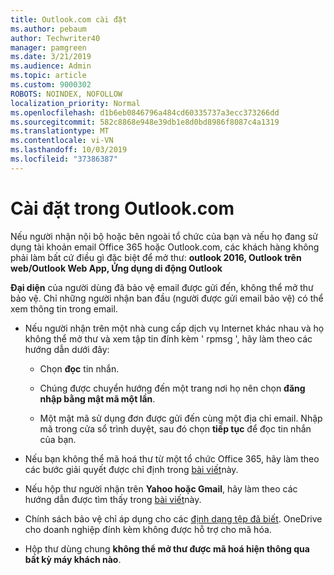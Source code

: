 ```yaml
---
title: Outlook.com cài đặt
ms.author: pebaum
author: Techwriter40
manager: pamgreen
ms.date: 3/21/2019
ms.audience: Admin
ms.topic: article
ms.custom: 9000302
ROBOTS: NOINDEX, NOFOLLOW
localization_priority: Normal
ms.openlocfilehash: d1b6eb0846796a484cd60335737a3ecc373266dd
ms.sourcegitcommit: 582c8868e948e39db1e8d0bd8986f8087c4a1319
ms.translationtype: MT
ms.contentlocale: vi-VN
ms.lasthandoff: 10/03/2019
ms.locfileid: "37386387"
---
```

# <a name="settings-in-outlookcom"></a>Cài đặt trong Outlook.com

Nếu người nhận nội bộ hoặc bên ngoài tổ chức của bạn và nếu họ đang sử dụng tài khoản email Office 365 hoặc Outlook.com, các khách hàng không phải làm bất cứ điều gì đặc biệt để mở thư: **outlook 2016, Outlook trên web/Outlook Web App, Ứng dụng di động Outlook**

**Đại diện** của người dùng đã bảo vệ email được gửi đến, không thể mở thư bảo vệ. Chỉ những người nhận ban đầu (người được gửi email bảo vệ) có thể xem thông tin trong email.

- Nếu người nhận trên một nhà cung cấp dịch vụ Internet khác nhau&nbsp;và họ không thể mở thư và xem tập tin đính kèm ' rpmsg ', hãy làm theo các hướng dẫn dưới đây:
    
    - Chọn **đọc** tin nhắn.
    
    - Chúng được chuyển hướng đến một trang nơi họ nên chọn **đăng nhập bằng mật mã một lần**.
    
    - Một mật mã sử dụng đơn được gửi đến cùng một địa chỉ email. Nhập mã trong cửa sổ trình duyệt, sau đó chọn **tiếp tục** để đọc tin nhắn của bạn.

- Nếu bạn không thể mã hoá thư từ một tổ chức Office 365, hãy làm theo các bước giải quyết được chỉ định trong [bài viết](https://support.office.com/article/known-issues-opening-irm-protected-emails-sent-from-users-in-other-office-365-organizations-0dec0593-a05d-4aa2-8445-9311ebab3164)này.

- Nếu hộp thư người nhận trên **Yahoo hoặc Gmail**, hãy làm theo các</span> hướng dẫn được tìm thấy trong [bài viết](https://support.office.com/article/how-do-i-open-a-protected-message-1157a286-8ecc-4b1e-ac43-2a608fbf3098)này.

- Chính sách bảo vệ chỉ áp dụng cho các [định dạng tệp đã biết](https://docs.microsoft.com/azure/information-protection/rms-client/client-admin-guide-file-types). OneDrive cho doanh nghiệp đính kèm không được hỗ trợ cho mã hóa.

- Hộp thư dùng chung **không thể mở thư được mã hoá hiện thông qua bất kỳ máy khách nào**. 
